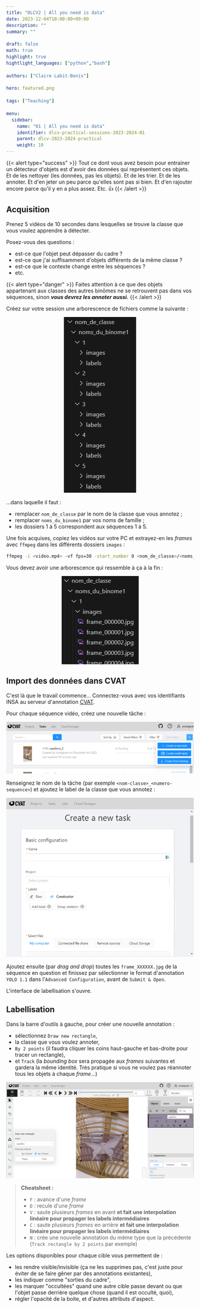 ```yaml
---
title: "DLCV2 | All you need is data"
date: 2023-12-04T10:00:00+09:00
description: ""
summary: ""

draft: false
math: true 
highlight: true
hightlight_languages: ["python","bash"]

authors: ["Claire Labit-Bonis"]

hero: featured.png

tags: ["Teaching"]

menu:
  sidebar:
    name: "01 | All you need is data"
    identifier: dlcv-practical-sessions-2023-2024-01
    parent: dlcv-2023-2024-practical
    weight: 10
---
```


{{< alert type="success" >}}
Tout ce dont vous avez besoin pour entrainer un détecteur d'objets est d'avoir des données qui représentent ces objets. Et de les nettoyer (les données, pas les objets). Et de les trier. Et de les annoter. Et d'en jeter un peu parce qu'elles sont pas si bien. Et d'en rajouter encore parce qu'il y en a plus assez. Etc. :+1: 
{{< /alert >}}

## Acquisition

Prenez 5 vidéos de 10 secondes dans lesquelles se trouve la classe que vous voulez apprendre à détecter. 

Posez-vous des questions :
* est-ce que l'objet peut dépasser du cadre ?
* est-ce que j'ai suffisamment d'objets différents de la même classe ?
* est-ce que le contexte change entre les séquences ?
* etc.

{{< alert type="danger" >}}
Faites attention à ce que des objets appartenant aux classes des autres binômes ne se retrouvent pas dans vos séquences, sinon **_vous devrez les annoter aussi._**
{{< /alert >}}

Créez sur votre session une arborescence de fichiers comme la suivante :

<center>

![Arborescence de fichiers](images/arborescence.png)

</center>

...dans laquelle il faut :
* remplacer `nom_de_classe` par le nom de la classe que vous annotez ;
* remplacer `noms_du_binome1` par vos noms de famille ;
* les dossiers 1 à 5 correspondent aux séquences 1 à 5.

Une fois acquises, copiez les vidéos sur votre PC et extrayez-en les *frames* avec `ffmpeg` dans les différents dossiers `images` : 

  ```bash
  ffmpeg -i <video.mp4> -vf fps=30 -start_number 0 <nom_de_classe>/<noms_du_binome>/<num_sequence>/images/frame_%06d.jpg
  ```

Vous devez avoir une arborescence qui ressemble à ça à la fin :
<center>

![Arborescence de fichiers](images/arborescence_extract_images.png)

</center>

## Import des données dans CVAT

C'est là que le travail commence... Connectez-vous avec vos identifiants INSA au serveur d'annotation [CVAT](https://cvat.ens.insa-toulouse.fr/).

Pour chaque séquence vidéo, créez une nouvelle tâche :
<center>

![Nouvelle tâche](images/cvat_create_task.png)

</center>

Renseignez le nom de la tâche (par exemple `<nom-classe>_<numero-sequence>`) et ajoutez le label de la classe que vous annotez :

<center>

![Nouvelle tâche - Settings](images/cvat_create_task_settings.png)

</center>

Ajoutez ensuite (par *drag and drop*) toutes les `frame_XXXXXX.jpg` de la séquence en question et finissez par sélectionner le format d'annotation `YOLO 1.1` dans l'`Advanced Configuration`, avant de `Submit & Open`.

L'interface de labellisation s'ouvre.

## Labellisation

Dans la barre d'outils à gauche, pour créer une nouvelle annotation :
* sélectionnez `Draw new rectangle`, 
* la classe que vous voulez annoter, 
* `By 2 points` (il faudra cliquer les coins haut-gauche et bas-droite pour tracer un rectangle), 
* et `Track` (la *bounding box* sera propagée aux *frames* suivantes et gardera la même identité. Très pratique si vous ne voulez pas réannoter tous les objets à chaque *frame*...)

<center>

![Labellisation - interface](images/interface_labellisation.png)

</center>

>**Cheatsheet :**
> * `F` : avance d'une *frame*
> * `D` : recule d'une *frame*
> * `V` : saute plusieurs *frames* en avant **et fait une interpolation linéaire pour propager les labels intermédiaires**
> * `C` : saute plusieurs *frames* en arrière **et fait une interpolation linéaire pour propager les labels intermédiaires**
> * `N` : crée une nouvelle annotation du même type que la précédente (`Track rectangle by 2 points` par exemple)

Les options disponibles pour chaque cible vous permettent de :
* les rendre visible/invisible (ça ne les supprimes pas, c'est juste pour éviter de se faire gêner par des annotations existantes), 
* les indiquer comme "sorties du cadre",
* les marquer "occultées" quand une autre cible passe devant ou que l'objet passe derrière quelque chose (quand il est occulté, quoi),
* régler l'opacité de la boite, et d'autres attributs d'aspect.